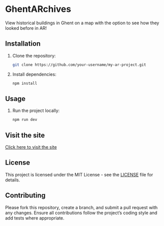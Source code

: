 # GhentARchives

View historical buildings in Ghent on a map with the option to see how they looked before in AR!

## Installation

1. Clone the repository:
   ```bash
   git clone https://github.com/your-username/my-ar-project.git
   ```
2. Install dependencies:
   ```bash
   npm install
   ```

## Usage

1. Run the project locally:
   ```bash
   npm run dev
   ```

## Visit the site
[Click here to visit the site]([https://www.example.com](https://ghentarchives.thiandhaene.ikdoeict.be/))

## License

This project is licensed under the MIT License - see the [LICENSE](LICENSE) file for details.

## Contributing

Please fork this repository, create a branch, and submit a pull request with any changes. Ensure all contributions follow the project’s coding style and add tests where appropriate.
